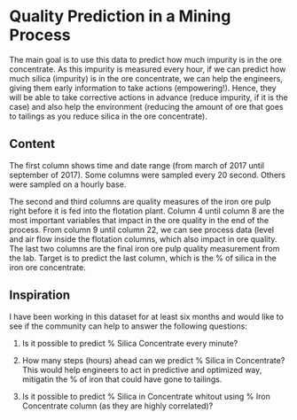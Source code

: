 # Quality Prediction in a Mining Process

The main goal is to use this data to predict how much impurity is in the ore concentrate. As this impurity is measured every hour, if we can predict how much silica (impurity) is in the ore concentrate, we can help the engineers, giving them early information to take actions (empowering!). Hence, they will be able to take corrective actions in advance (reduce impurity, if it is the case) and also help the environment (reducing the amount of ore that goes to tailings as you reduce silica in the ore concentrate).

## Content
The first column shows time and date range (from march of 2017 until september of 2017). Some columns were sampled every 20 second. Others were sampled on a hourly base.

The second and third columns are quality measures of the iron ore pulp right before it is fed into the flotation plant. Column 4 until column 8 are the most important variables that impact in the ore quality in the end of the process. From column 9 until column 22, we can see process data (level and air flow inside the flotation columns, which also impact in ore quality. The last two columns are the final iron ore pulp quality measurement from the lab.
Target is to predict the last column, which is the % of silica in the iron ore concentrate.

## Inspiration
I have been working in this dataset for at least six months and would like to see if the community can help to answer the following questions:

 1. Is it possible to predict % Silica Concentrate every minute?

 2. How many steps (hours) ahead can we predict % Silica in Concentrate? This would help engineers to act in predictive and optimized way, mitigatin the % of iron that could have gone to tailings.

 3. Is it possible to predict % Silica in Concentrate whitout using % Iron Concentrate column (as they are highly correlated)?